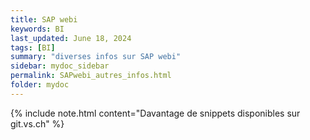 ```yaml
---
title: SAP webi
keywords: BI
last_updated: June 18, 2024
tags: [BI]
summary: "diverses infos sur SAP webi"
sidebar: mydoc_sidebar
permalink: SAPwebi_autres_infos.html
folder: mydoc
---
```



{% include note.html content="Davantage de snippets disponibles sur git.vs.ch" %}
